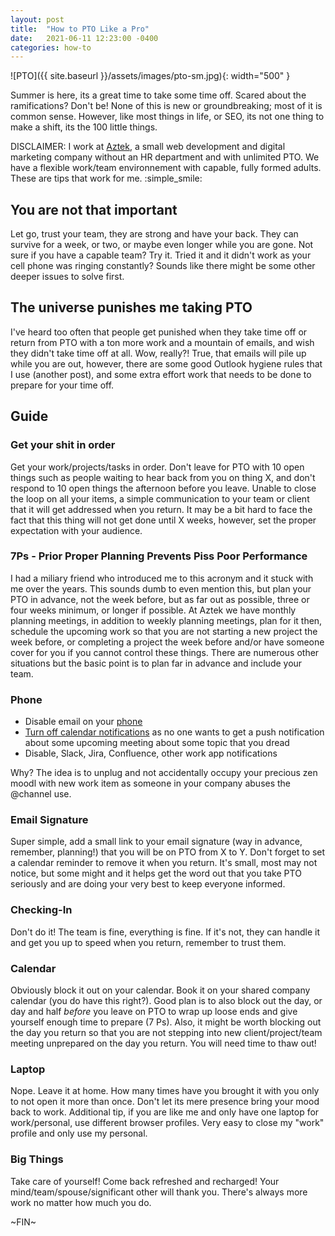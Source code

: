 ```yaml
---
layout: post
title:  "How to PTO Like a Pro"
date:   2021-06-11 12:23:00 -0400
categories: how-to
---
```

![PTO]({{ site.baseurl }}/assets/images/pto-sm.jpg){: width="500" }

Summer is here, its a great time to take some time off. Scared about the ramifications? Don't be! None of this is new or groundbreaking; most of it is common sense. However, like most things in life, or SEO, its not one thing to make a shift, its the 100 little things. 

DISCLAIMER: I work at [Aztek](https://www.aztekweb.com/), a small web development and digital marketing company without an HR department and with unlimited PTO. We have a flexible work/team environnement with capable, fully formed adults. These are tips that work for me. :simple_smile:

## You are not that important
Let go, trust your team, they are strong and have your back. They can survive for a week, or two, or maybe even longer while you are gone. Not sure if you have a capable team? Try it. Tried it and it didn't work as your cell phone was ringing constantly? Sounds like there might be some other deeper issues to solve first. 

## The universe punishes me taking PTO
I've heard too often that people get punished when they take time off or return from PTO with a ton more work and a mountain of emails, and wish they didn't take time off at all. Wow, really?! True, that emails will pile up while you are out, however, there are some good Outlook hygiene rules that I use (another post), and some extra effort work that needs to be done to prepare for your time off.

## Guide

### Get your shit in order
Get your work/projects/tasks in order. Don't leave for PTO with 10 open things such as people waiting to hear back from you on thing X, and don't respond to 10 open things the afternoon before you leave. Unable to close the loop on all your items, a simple communication to your team or client that it will get addressed when you return. It may be a bit hard to face the fact that this thing will not get done until X weeks, however, set the proper expectation with your audience. 

### 7Ps - Prior Proper Planning Prevents Piss Poor Performance
I had a miliary friend who introduced me to this acronym and it stuck with me over the years. This sounds dumb to even mention this, but plan your PTO in advance, not the week before, but as far out as possible, three or four weeks minimum, or longer if possible. At Aztek we have monthly planning meetings, in addition to weekly planning meetings, plan for it then, schedule the upcoming work so that you are not starting a new project the week before, or completing a project the week before and/or have someone cover for you if you cannot control these things. There are numerous other situations but the basic point is to plan far in advance and include your team.

### Phone
- Disable email on your [phone](https://www.dummies.com/consumer-electronics/smartphones/iphone/how-to-temporarily-disable-an-email-account-on-your-iphone/)
- [Turn off calendar notifications](https://www.wikihow.com/Turn-Off-Calendar-Notifications-on-an-iPhone) as no one wants to get a push notification about some upcoming meeting about some topic that you dread
- Disable, Slack, Jira, Confluence, other work app notifications

Why? The idea is to unplug and not accidentally occupy your precious zen moodl with new work item as someone in your company abuses the @channel use.

### Email Signature
Super simple, add a small link to your email signature (way in advance, remember, planning!) that you will be on PTO from X to Y. Don't forget to set a calendar reminder to remove it when you return. It's small, most may not notice, but some might and it helps get the word out that you take PTO seriously and are doing your very best to keep everyone informed.

### Checking-In
Don't do it! The team is fine, everything is fine. If it's not, they can handle it and get you up to speed when you return, remember to trust them.

### Calendar
Obviously block it out on your calendar. Book it on your shared company calendar (you do have this right?). Good plan is to also block out the day, or day and half _before_ you leave on PTO to wrap up loose ends and give yourself enough time to prepare (7 Ps). Also, it might be worth blocking out the day you return so that you are not stepping into new client/project/team meeting unprepared on the day you return. You will need time to thaw out!

### Laptop
Nope. Leave it at home. How many times have you brought it with you only to not open it more than once. Don't let its mere presence bring your mood back to work. Additional tip, if you are like me and only have one laptop for work/personal, use different browser profiles. Very easy to close my "work" profile and only use my personal. 

### Big Things
Take care of yourself! Come back refreshed and recharged! Your mind/team/spouse/significant other will thank you. There's always more work no matter how much you do. 

~FIN~






